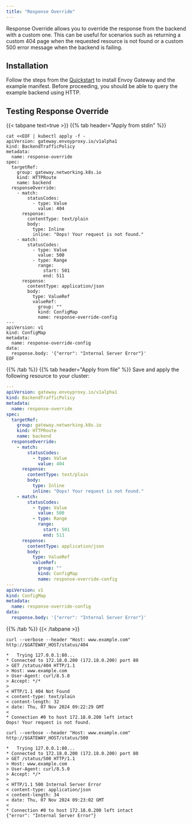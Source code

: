 ```yaml
---
title: "Response Override"
---
```


Response Override allows you to override the response from the backend with a custom one. This can be useful for scenarios such as returning a custom 404 page when the requested resource is not found or a custom 500 error message when the backend is failing.

## Installation

Follow the steps from the [Quickstart](../../quickstart) to install Envoy Gateway and the example manifest.
Before proceeding, you should be able to query the example backend using HTTP.

## Testing Response Override

{{< tabpane text=true >}}
{{% tab header="Apply from stdin" %}}

```shell
cat <<EOF | kubectl apply -f -
apiVersion: gateway.envoyproxy.io/v1alpha1
kind: BackendTrafficPolicy
metadata:
  name: response-override
spec:
  targetRef:
    group: gateway.networking.k8s.io
    kind: HTTPRoute
    name: backend
  responseOverride:
    - match:
        statusCodes:
          - type: Value
            value: 404
      response:
        contentType: text/plain
        body:
          type: Inline
          inline: "Oops! Your request is not found."
    - match:
        statusCodes:
          - type: Value
            value: 500
          - type: Range
            range:
              start: 501
              end: 511
      response:
        contentType: application/json
        body:
          type: ValueRef
          valueRef:
            group: ""
            kind: ConfigMap
            name: response-override-config
---
apiVersion: v1
kind: ConfigMap
metadata:
  name: response-override-config
data:
  response.body: '{"error": "Internal Server Error"}'
EOF
```

{{% /tab %}}
{{% tab header="Apply from file" %}}
Save and apply the following resource to your cluster:

```yaml
---
apiVersion: gateway.envoyproxy.io/v1alpha1
kind: BackendTrafficPolicy
metadata:
  name: response-override
spec:
  targetRef:
    group: gateway.networking.k8s.io
    kind: HTTPRoute
    name: backend
  responseOverride:
    - match:
        statusCodes:
          - type: Value
            value: 404
      response:
        contentType: text/plain
        body:
          type: Inline
          inline: "Oops! Your request is not found."
    - match:
        statusCodes:
          - type: Value
            value: 500
          - type: Range
            range:
              start: 501
              end: 511
      response:
        contentType: application/json
        body:
          type: ValueRef
          valueRef:
            group: ""
            kind: ConfigMap
            name: response-override-config
---
apiVersion: v1
kind: ConfigMap
metadata:
  name: response-override-config
data:
  response.body: '{"error": "Internal Server Error"}'
```

{{% /tab %}}
{{< /tabpane >}}

```shell
curl --verbose --header "Host: www.example.com" http://$GATEWAY_HOST/status/404
```

```console
*   Trying 127.0.0.1:80...
* Connected to 172.18.0.200 (172.18.0.200) port 80
> GET /status/404 HTTP/1.1
> Host: www.example.com
> User-Agent: curl/8.5.0
> Accept: */*
>
< HTTP/1.1 404 Not Found
< content-type: text/plain
< content-length: 32
< date: Thu, 07 Nov 2024 09:22:29 GMT
<
* Connection #0 to host 172.18.0.200 left intact
Oops! Your request is not found.
```

```shell
curl --verbose --header "Host: www.example.com" http://$GATEWAY_HOST/status/500
```

```console
*   Trying 127.0.0.1:80...
* Connected to 172.18.0.200 (172.18.0.200) port 80
> GET /status/500 HTTP/1.1
> Host: www.example.com
> User-Agent: curl/8.5.0
> Accept: */*
>
< HTTP/1.1 500 Internal Server Error
< content-type: application/json
< content-length: 34
< date: Thu, 07 Nov 2024 09:23:02 GMT
<
* Connection #0 to host 172.18.0.200 left intact
{"error": "Internal Server Error"}
```